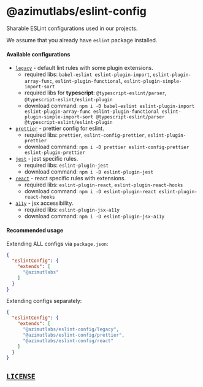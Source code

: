 # @azimutlabs/eslint-config
Sharable ESLint configurations used in our projects.

We assume that you already have `eslint` package installed.

#### Available configurations
+ [`legacy`](legacy.js) - default lint rules with some plugin extensions.
  - required libs: `babel-eslint eslint-plugin-import`, `eslint-plugin-array-func`, `eslint-plugin-functional`, `eslint-plugin-simple-import-sort`
  - required libs for **typescript**: `@typescript-eslint/parser`, `@typescript-eslint/eslint-plugin`
  - download command: `npm i -D
    babel-eslint eslint-plugin-import eslint-plugin-array-func eslint-plugin-functional eslint-plugin-simple-import-sort
    @typescript-eslint/parser @typescript-eslint/eslint-plugin`
+ [`prettier`](prettier.js) - prettier config for eslint.
  - required libs: `prettier`, `eslint-config-prettier`, `eslint-plugin-prettier`
  - download command: `npm i -D prettier eslint-config-prettier eslint-plugin-prettier`
+ [`jest`](jest.js) - jest specific rules.
  - required libs: `eslint-plugin-jest`
  - download command: `npm i -D eslint-plugin-jest`
+ [`react`](react.js) - react specific rules with extensions.
  - required libs: `eslint-plugin-react`, `eslint-plugin-react-hooks`
  - download command: `npm i -D eslint-plugin-react eslint-plugin-react-hooks`
+ [`a11y`](a11y.js) - jsx accessibility.
  - required libs: `eslint-plugin-jsx-a11y`
  - download command: `npm i -D eslint-plugin-jsx-a11y`

#### Recommended usage
Extending ALL configs via `package.json`:
```json
{
  "eslintConfig": {
    "extends": [
      "@azimutlabs"
    ]
  }
}
```
Extending configs separately:
```json
{
  "eslintConfig": {
    "extends": [
      "@azimutlabs/eslint-config/legacy",
      "@azimutlabs/eslint-config/prettier",
      "@azimutlabs/eslint-config/react"
    ]
  }
}
```

## [`LICENSE`](LICENSE)
